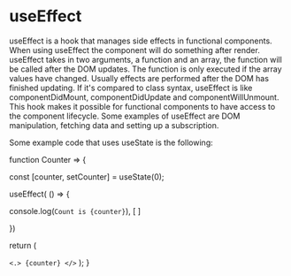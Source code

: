 # useEffect

useEffect is a hook that manages side effects in functional components. When using useEffect the component will do something after render. useEffect takes in two arguments, a function and an array, the function will be called after the DOM updates. The function is only executed if the array values have changed. Usually effects are performed after the DOM has finished updating. If it's compared to class syntax, useEffect is like componentDidMount, componentDidUpdate and componentWillUnmount. This hook makes it possible for functional components to have access to the component lifecycle. Some examples of useEffect are DOM manipulation, fetching data and setting up a subscription.

Some example code that uses useState is the following:

function Counter => {

const [counter, setCounter] = useState(0);

useEffect( () => {

console.log(`Count is {counter}`), [ ]

})

return (

`<.> {counter} </>`
);
}
